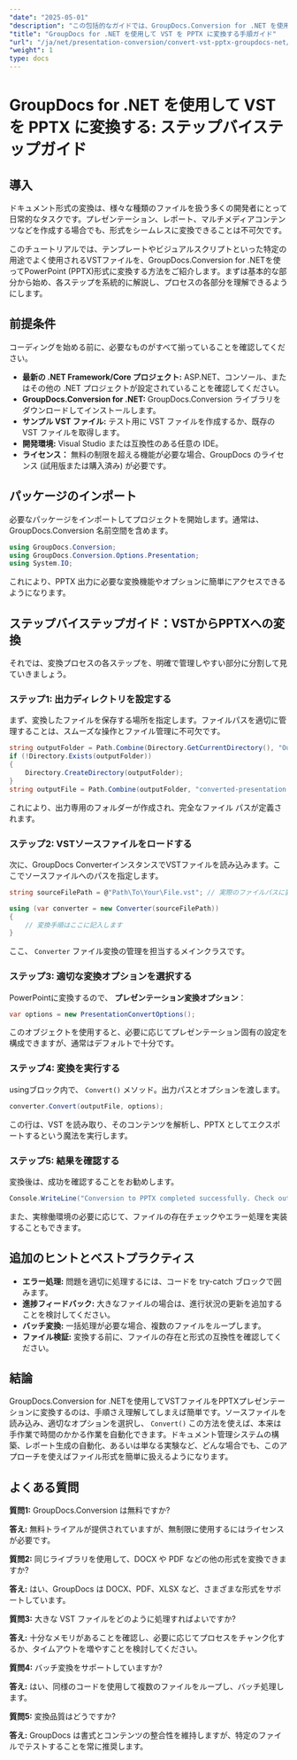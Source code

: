 ```yaml
---
"date": "2025-05-01"
"description": "この包括的なガイドでは、GroupDocs.Conversion for .NET を使用して VST ファイルを PowerPoint プレゼンテーションに変換する方法を学習します。"
"title": "GroupDocs for .NET を使用して VST を PPTX に変換する手順ガイド"
"url": "/ja/net/presentation-conversion/convert-vst-pptx-groupdocs-net/"
"weight": 1
type: docs
---
```

# GroupDocs for .NET を使用して VST を PPTX に変換する: ステップバイステップガイド

## 導入

ドキュメント形式の変換は、様々な種類のファイルを扱う多くの開発者にとって日常的なタスクです。プレゼンテーション、レポート、マルチメディアコンテンツなどを作成する場合でも、形式をシームレスに変換できることは不可欠です。  

このチュートリアルでは、テンプレートやビジュアルスクリプトといった特定の用途でよく使用されるVSTファイルを、GroupDocs.Conversion for .NETを使ってPowerPoint (PPTX)形式に変換する方法をご紹介します。まずは基本的な部分から始め、各ステップを系統的に解説し、プロセスの各部分を理解できるようにします。


## 前提条件

コーディングを始める前に、必要なものがすべて揃っていることを確認してください。

- **最新の .NET Framework/Core プロジェクト:** ASP.NET、コンソール、またはその他の .NET プロジェクトが設定されていることを確認してください。
- **GroupDocs.Conversion for .NET:** GroupDocs.Conversion ライブラリをダウンロードしてインストールします。
- **サンプル VST ファイル:** テスト用に VST ファイルを作成するか、既存の VST ファイルを取得します。
- **開発環境:** Visual Studio または互換性のある任意の IDE。
- **ライセンス：** 無料の制限を超える機能が必要な場合、GroupDocs のライセンス (試用版または購入済み) が必要です。


## パッケージのインポート

必要なパッケージをインポートしてプロジェクトを開始します。通常は、GroupDocs.Conversion 名前空間を含めます。

```csharp
using GroupDocs.Conversion;
using GroupDocs.Conversion.Options.Presentation;
using System.IO;
```

これにより、PPTX 出力に必要な変換機能やオプションに簡単にアクセスできるようになります。


## ステップバイステップガイド：VSTからPPTXへの変換

それでは、変換プロセスの各ステップを、明確で管理しやすい部分に分割して見ていきましょう。


### **ステップ1: 出力ディレクトリを設定する**

まず、変換したファイルを保存する場所を指定します。ファイルパスを適切に管理することは、スムーズな操作とファイル管理に不可欠です。

```csharp
string outputFolder = Path.Combine(Directory.GetCurrentDirectory(), "Output");
if (!Directory.Exists(outputFolder))
{
    Directory.CreateDirectory(outputFolder);
}
string outputFile = Path.Combine(outputFolder, "converted-presentation.pptx");
```

これにより、出力専用のフォルダーが作成され、完全なファイル パスが定義されます。


### **ステップ2: VSTソースファイルをロードする**

次に、GroupDocs ConverterインスタンスでVSTファイルを読み込みます。ここでソースファイルへのパスを指定します。

```csharp
string sourceFilePath = @"Path\To\Your\File.vst"; // 実際のファイルパスに置き換えます

using (var converter = new Converter(sourceFilePath))
{
    // 変換手順はここに記入します
}
```

ここ、 `Converter` ファイル変換の管理を担当するメインクラスです。


### **ステップ3: 適切な変換オプションを選択する**

PowerPointに変換するので、 **プレゼンテーション変換オプション**：

```csharp
var options = new PresentationConvertOptions();
```

このオブジェクトを使用すると、必要に応じてプレゼンテーション固有の設定を構成できますが、通常はデフォルトで十分です。


### **ステップ4: 変換を実行する**

usingブロック内で、 `Convert()` メソッド。出力パスとオプションを渡します。

```csharp
converter.Convert(outputFile, options);
```

この行は、VST を読み取り、そのコンテンツを解析し、PPTX としてエクスポートするという魔法を実行します。


### **ステップ5: 結果を確認する**

変換後は、成功を確認することをお勧めします。

```csharp
Console.WriteLine("Conversion to PPTX completed successfully. Check output in {0}", outputFolder);
```

また、実稼働環境の必要に応じて、ファイルの存在チェックやエラー処理を実装することもできます。


## 追加のヒントとベストプラクティス

- **エラー処理:** 問題を適切に処理するには、コードを try-catch ブロックで囲みます。
- **進捗フィードバック:** 大きなファイルの場合は、進行状況の更新を追加することを検討してください。
- **バッチ変換:** 一括処理が必要な場合、複数のファイルをループします。
- **ファイル検証:** 変換する前に、ファイルの存在と形式の互換性を確認してください。


## 結論

GroupDocs.Conversion for .NETを使用してVSTファイルをPPTXプレゼンテーションに変換するのは、手順さえ理解してしまえば簡単です。ソースファイルを読み込み、適切なオプションを選択し、 `Convert()` この方法を使えば、本来は手作業で時間のかかる作業を自動化できます。ドキュメント管理システムの構築、レポート生成の自動化、あるいは単なる実験など、どんな場合でも、このアプローチを使えばファイル形式を簡単に扱えるようになります。

## よくある質問

**質問1:** GroupDocs.Conversion は無料ですか?  

**答え:** 無料トライアルが提供されていますが、無制限に使用するにはライセンスが必要です。

**質問2:** 同じライブラリを使用して、DOCX や PDF などの他の形式を変換できますか?  

**答え:** はい、GroupDocs は DOCX、PDF、XLSX など、さまざまな形式をサポートしています。

**質問3:** 大きな VST ファイルをどのように処理すればよいですか?  

**答え:** 十分なメモリがあることを確認し、必要に応じてプロセスをチャンク化するか、タイムアウトを増やすことを検討してください。

**質問4:** バッチ変換をサポートしていますか?  

**答え:** はい、同様のコードを使用して複数のファイルをループし、バッチ処理します。

**質問5:** 変換品質はどうですか?  

**答え:** GroupDocs は書式とコンテンツの整合性を維持しますが、特定のファイルでテストすることを常に推奨します。